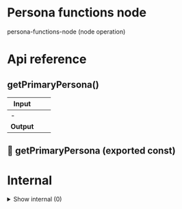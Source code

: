 # Persona functions node

persona-functions-node (node operation)



# Api reference

## getPrimaryPersona()

| Input      |    |    |
| ---------- | -- | -- |
| - | | |
| **Output** |    |    |



## 📄 getPrimaryPersona (exported const)

# Internal

<details><summary>Show internal (0)</summary>
  
  
  </details>

